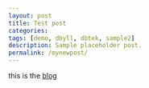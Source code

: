 ```yaml
---
layout: post
title: Test post
categories:
tags: [demo, dbyll, dbtek, sample2]
description: Sample placeholder post.
permalink: /mynewpost/
---
```


this is the [blog](https://alink.org)
